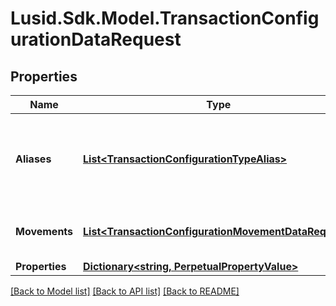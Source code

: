 
# Lusid.Sdk.Model.TransactionConfigurationDataRequest

## Properties

Name | Type | Description | Notes
------------ | ------------- | ------------- | -------------
**Aliases** | [**List&lt;TransactionConfigurationTypeAlias&gt;**](TransactionConfigurationTypeAlias.md) | List of transaction codes that map to this specific transaction model | 
**Movements** | [**List&lt;TransactionConfigurationMovementDataRequest&gt;**](TransactionConfigurationMovementDataRequest.md) | Movement data for the transaction code | 
**Properties** | [**Dictionary&lt;string, PerpetualPropertyValue&gt;**](PerpetualPropertyValue.md) |  | [optional] 

[[Back to Model list]](../README.md#documentation-for-models)
[[Back to API list]](../README.md#documentation-for-api-endpoints)
[[Back to README]](../README.md)

